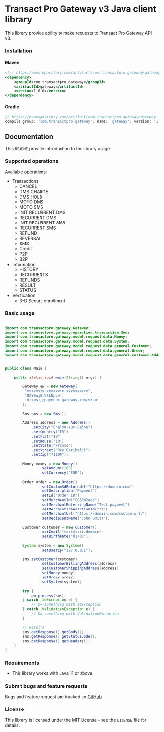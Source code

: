 # Transact Pro Gateway v3 Java client library

This library provide ability to make requests to Transact Pro Gateway API v3.

### Installation

#### Maven

```xml
<!-- https://mvnrepository.com/artifact/com.transactpro.gateway/gateway -->
<dependency>
    <groupId>com.transactpro.gateway</groupId>
    <artifactId>gateway</artifactId>
    <version>1.0.0</version>
</dependency>
```

#### Gradle

```groovy
// https://mvnrepository.com/artifact/com.transactpro.gateway/gateway
compile group: 'com.transactpro.gateway', name: 'gateway', version: '1.0.0'
```

## Documentation

This `README` provide introduction to the library usage.

### Supported operations

Available operations:
- Transactions
  - CANCEL
  - DMS CHARGE
  - DMS HOLD
  - MOTO DMS
  - MOTO SMS
  - INIT RECURRENT DMS
  - RECURRENT DMS
  - INIT RECURRENT SMS
  - RECURRENT SMS
  - REFUND
  - REVERSAL
  - SMS
  - Credit
  - P2P
  - B2P
- Information
  - HISTORY
  - RECURRENTS
  - REFUNDS
  - RESULT
  - STATUS
- Verification
  - 3-D Secure enrollment
  
### Basic usage
```java

import com.transactpro.gateway.Gateway;
import com.transactpro.gateway.operation.transaction.Sms;
import com.transactpro.gateway.model.request.data.Money;
import com.transactpro.gateway.model.request.data.System;
import com.transactpro.gateway.model.request.data.general.Customer;
import com.transactpro.gateway.model.request.data.general.Order;
import com.transactpro.gateway.model.request.data.general.customer.Address;


public class Main {
    
    public static void main(String[] args) {
        
        Gateway gw = new Gateway(
         "xxxxxxxx-xxxxxxxx-xxxxxxxxxx",
         "8XY0ujBrVSkNpLe",
         "https://payment.gateway.com/v3.0"
        );
 
        Sms sms = new Sms();
     
        Address address = new Address()
            .setCity("Chalon-sur-Saône")
            .setCountry("FR")
            .setFlat("10")
            .setHouse("10")
            .setState("France")
            .setStreet("Rue Garibaldi")
            .setZip("71100");
        
        Money money = new Money()
                .setAmount(100)
                .setCurrency("EUR");
                
        Order order = new Order()
                .setCustom3dReturnUrl("https://domain.com")
                .setDescription("Payment")
                .setId("Order ID")
                .setMerchantId("FGSSW2aas")
                .setMerchantReferringName("Test payment")
                .setMerchantTransactionId("33")
                .setMerchantUrl("https://domain.com/custom-url/")
                .setRecipientName("John Smith");
        
        Customer customer = new Customer()
                .setEmail("test@test.domain")
                .setBirthDate("01/00");        
        
        System system = new System()
                .setUserIp("127.0.0.1");
               
        sms.setCustomer(customer)
                .setCustomerBillingAddress(address)
                .setCustomerShippingAddress(address)
                .setMoney(money)
                .setOrder(order)
                .setSystem(system);   
        
        try {
            gw.process(sms);
        } catch (IOException e) {
            // Do something with IOException
        } catch (ValidationException e) {
            // Do something with ValidationException
        }
        
        // Results
        sms.getResponse().getBody();
        sms.getResponse().getStatusCode();
        sms.getResponse().getHeaders();
    }
}
```

### Requirements

- This library works with Java 11 or above.

### Submit bugs and feature requests

Bugs and feature request are tracked on [GitHub](https://github.com/TransactPRO/gw3-java-client/issues)

### License

This library is licensed under the MIT License - see the `LICENSE` file for details.

